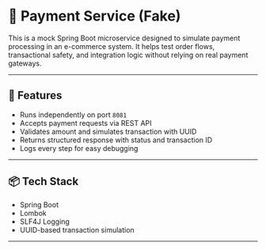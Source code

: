 # 🧪 Payment Service (Fake)

This is a mock Spring Boot microservice designed to simulate payment processing in an e-commerce system. It helps test order flows, transactional safety, and integration logic without relying on real payment gateways.

---

## 🚀 Features

- Runs independently on port `8081`  
- Accepts payment requests via REST API  
- Validates amount and simulates transaction with UUID  
- Returns structured response with status and transaction ID  
- Logs every step for easy debugging  

---

## 📦 Tech Stack

- Spring Boot  
- Lombok  
- SLF4J Logging  
- UUID-based transaction simulation  

---



